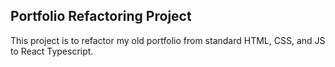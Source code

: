 ## Portfolio Refactoring Project
This project is to refactor my old portfolio from standard HTML, CSS, and JS to React Typescript.
